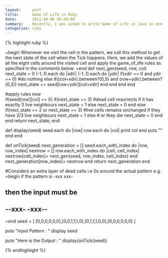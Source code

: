 ```yaml
---
layout:     post
title:      Game of Life in Ruby
date:       2011-09-06 05:09:00
summary:    Recently, I was asked to write Game of Life in Java in one of the interview questions, here is the ruby version of the same
categories: ruby
---
```


{% highlight ruby %}

=begin
Whenever we visit the cell in the pattern, we call this method 
to get the next state of the cell when the Tick happens.
Here, we add the values of all the eight cells around the visited cell
and apply the game_of_life rules as specified in the comments below.
=end
def next_gen(seed, row, col)
  next_state = 0
  (-1..1).each do |xdir|
    (-1..1).each do |ydir|
      if(xdir == 0 and ydir == 0)
        #do nothing
      else 
        if((col+xdir).between?(0,5) and (row+ydir).between?(0,3))
          next_state += seed[row+ydir][col+xdir]
        end
      end
    end
  end

  #apply rules now  
  if(seed[row][col] == 0)
    if(next_state == 3) 
      #dead cell resurrects if it has exactly 3 live neighbours
      next_state = 1
    else
      next_state = 0
    end
  else
    if(next_state == 2 or next_state == 3) 
      #live cells remains unchanged if they have 2/3 live neighbours
      next_state = 1
    else
      # or they die
      next_state = 0
    end
  end
  return next_state;
end

def display(seed)
  seed.each do |row|
    row.each do |col|
      print col
    end
    puts ""
  end
end

def onTick(seed)
  next_generation = []
  seed.each_with_index do |row, row_index|
    nextrow = []
    row.each_with_index do |cell, cell_index| 
      nextrow[cell_index]= next_gen(seed, row_index, cell_index)
    end
    next_generation[row_index]= nextrow
  end
  return next_generation
end

#Considers an extra layer of dead cells i.e 0s around the actual pattern e.g.
=begin
if the pattern is 
-xxx
xxx-

then the input must be
------
--xxx-
-xxx--
------
=end
seed = [ [0,0,0,0,0,0],[0,0,1,1,1,0],[0,1,1,1,0,0],[0,0,0,0,0,0] ]

puts "Input Pattern : "
display seed

puts "Here is the Output : "
display(onTick(seed))

{% endhighlight %}
